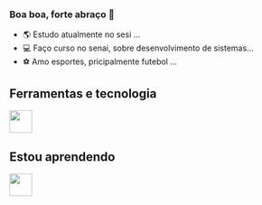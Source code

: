 ### Boa boa, forte abraço 👋

<!--
**barbozaaaa/barbozaaaa** is a ✨ _special_ ✨ repository because its `README.md` (this file) appears on your GitHub profile.

Here are some ideas to get you started:

- 🌎 Estudo atualmente no sesi ...
- 💻 Faço curso no senai, sobre desenvolvimento de sistemas...
- ⚽ Amo esportes, pricipalmente futebol ...
-  ...
- 💬 Ask me about ...
- 📫 How to reach me: ...
- 😄 Pronouns: ...
- ⚡ Fun fact: ...
-->
- 🌎 Estudo atualmente no sesi ...
- 💻 Faço curso no senai, sobre desenvolvimento de sistemas...
- ⚽ Amo esportes, pricipalmente futebol ...
## Ferramentas e tecnologia
<img src="https://cdn.jsdelivr.net/gh/devicons/devicon/icons/github/github-original.svg" width="40" height="40"/>

## Estou aprendendo
<img src="https://cdn.jsdelivr.net/gh/devicons/devicon/icons/html5/html5-original-wordmark.svg" width="40" height="40" />
          
          
